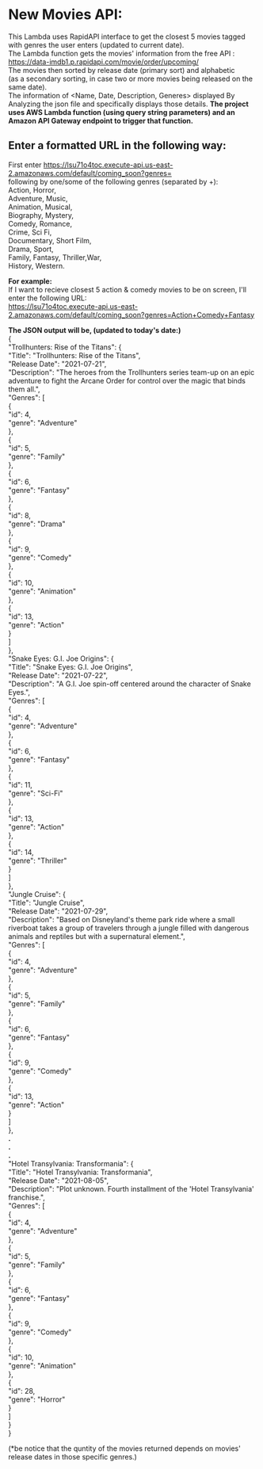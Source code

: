# New Movies API:
This Lambda uses RapidAPI interface to get the closest 5 movies tagged with genres the user enters (updated to current date).  
The Lambda function gets the movies' information from the free API : https://data-imdb1.p.rapidapi.com/movie/order/upcoming/  
The movies then sorted by release date (primary sort) and alphabetic  
(as a secondary sorting, in case two or more movies being released on the same date).  
The information of <Name, Date, Description, Generes> displayed By Analyzing the json file and specifically displays those details. 
**The project uses AWS Lambda function (using query string parameters) and an Amazon API Gateway endpoint to trigger that function.**  
## Enter a formatted URL in the following way:  
First enter https://lsu71o4toc.execute-api.us-east-2.amazonaws.com/default/coming_soon?genres=  
following by one/some of the following genres (separated by +):  
Action, Horror,  
Adventure, Music,  
Animation, Musical,  
Biography, Mystery,  
Comedy, Romance,  
Crime, Sci Fi,  
Documentary, Short Film,  
Drama, Sport,  
Family, Fantasy, 
Thriller,War,  
History, Western.  
  
**For example:**  
If I want to recieve closest 5 action & comedy movies to be on screen, I'll enter the following URL:  
https://lsu71o4toc.execute-api.us-east-2.amazonaws.com/default/coming_soon?genres=Action+Comedy+Fantasy

**The JSON output will be, (updated to today's date:)**  
{  
  "Trollhunters: Rise of the Titans": {  
    "Title": "Trollhunters: Rise of the Titans",  
    "Release Date": "2021-07-21",  
    "Description": "The heroes from the Trollhunters series team-up on an epic adventure to fight the Arcane Order for control over the magic that binds them all.",  
    "Genres": [  
      {  
        "id": 4,  
        "genre": "Adventure"  
      },  
      {  
        "id": 5,  
        "genre": "Family"  
      },  
      {  
        "id": 6,  
        "genre": "Fantasy"  
      },  
      {  
        "id": 8,  
        "genre": "Drama"  
      },  
      {  
        "id": 9,  
        "genre": "Comedy"  
      },  
      {  
        "id": 10,  
        "genre": "Animation"  
      },  
      {  
        "id": 13,  
        "genre": "Action"  
      }  
    ]  
  },  
  "Snake Eyes: G.I. Joe Origins": {  
    "Title": "Snake Eyes: G.I. Joe Origins",  
    "Release Date": "2021-07-22",  
    "Description": "A G.I. Joe spin-off centered around the character of Snake Eyes.",  
    "Genres": [  
      {  
        "id": 4,  
        "genre": "Adventure"  
      },  
      {  
        "id": 6,  
        "genre": "Fantasy"  
      },  
      {  
        "id": 11,  
        "genre": "Sci-Fi"  
      },  
      {  
        "id": 13,  
        "genre": "Action"  
      },  
      {  
        "id": 14,  
        "genre": "Thriller"  
      }  
    ]  
  },  
  "Jungle Cruise": {  
    "Title": "Jungle Cruise",  
    "Release Date": "2021-07-29",  
    "Description": "Based on Disneyland's theme park ride where a small riverboat takes a group of travelers through a jungle filled with dangerous animals and reptiles but with   a supernatural element.",  
    "Genres": [  
      {  
        "id": 4,  
        "genre": "Adventure"  
      },  
      {  
        "id": 5,  
        "genre": "Family"  
      },  
      {  
        "id": 6,  
        "genre": "Fantasy"  
      },  
      {  
        "id": 9,  
        "genre": "Comedy"  
      },  
      {  
        "id": 13,  
        "genre": "Action"  
      }  
    ]  
  },  
  **.**  
  **.**  
  **.**  
  "Hotel Transylvania: Transformania": {  
    "Title": "Hotel Transylvania: Transformania",  
    "Release Date": "2021-08-05",  
    "Description": "Plot unknown. Fourth installment of the 'Hotel Transylvania' franchise.",  
    "Genres": [  
      {  
        "id": 4,  
        "genre": "Adventure"  
      },  
      {  
        "id": 5,  
        "genre": "Family"  
      },  
      {  
        "id": 6,  
        "genre": "Fantasy"  
      },  
      {  
        "id": 9,  
        "genre": "Comedy"  
      },  
      {  
        "id": 10,  
        "genre": "Animation"  
      },  
      {  
        "id": 28,  
        "genre": "Horror"  
      }  
    ]  
  }  
}  
  
(*be notice that the quntity of the movies returned depends on movies' release dates in those specific genres.)
